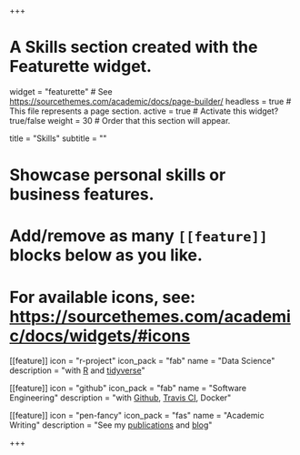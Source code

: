+++
# A Skills section created with the Featurette widget.
widget = "featurette"  # See https://sourcethemes.com/academic/docs/page-builder/
headless = true  # This file represents a page section.
active = true  # Activate this widget? true/false
weight = 30  # Order that this section will appear.

title = "Skills"
subtitle = ""

# Showcase personal skills or business features.
# 
# Add/remove as many `[[feature]]` blocks below as you like.
# 
# For available icons, see: https://sourcethemes.com/academic/docs/widgets/#icons

[[feature]]
  icon = "r-project"
  icon_pack = "fab"
  name = "Data Science"
  description = "with [R](https://www.r-project.org) and [tidyverse](https://www.tidyverse.org)"
  
[[feature]]
  icon = "github"
  icon_pack = "fab"
  name = "Software Engineering"
  description = "with [Github](https://www.travis-ci.org), [Travis CI](https://www.travis-ci.org), Docker"  
  
[[feature]]
  icon = "pen-fancy"
  icon_pack = "fas"
  name = "Academic Writing"
  description = "See my [publications](/publication) and [blog](/blog)"
  
+++
